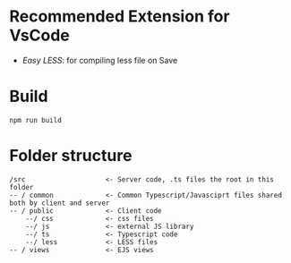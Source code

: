# Recommended Extension for VsCode
- *Easy LESS*: for compiling less file on Save

# Build

    npm run build

# Folder structure
    /src                    <- Server code, .ts files the root in this folder
    -- / common             <- Common Typescript/Javasciprt files shared both by client and server
    -- / public             <- Client code
        --/ css             <- css files
        --/ js              <- external JS library
        --/ ts              <- Typescript code
        --/ less            <- LESS files
    -- / views              <- EJS views

